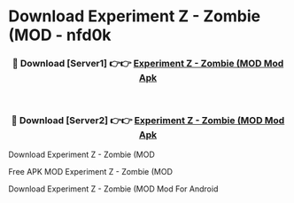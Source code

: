 # Download Experiment Z - Zombie (MOD - nfd0k



<div align="center">
<h3>🔴 Download [Server1] 👉👉 <a href="https://momento.my/?title=Experiment_Z_-_Zombie_(MOD">Experiment Z - Zombie (MOD Mod Apk</a></h3><br>

<h3>🔴 Download [Server2] 👉👉 <a href="https://momento.my/?title=Experiment_Z_-_Zombie_(MOD">Experiment Z - Zombie (MOD Mod Apk</a></h3>
</div>



Download Experiment Z - Zombie (MOD 

Free APK MOD Experiment Z - Zombie (MOD 

Download Experiment Z - Zombie (MOD Mod For Android
